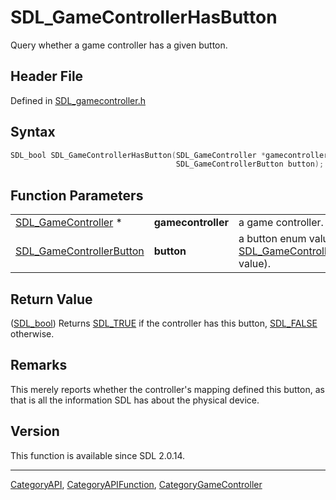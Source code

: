 # SDL_GameControllerHasButton

Query whether a game controller has a given button.

## Header File

Defined in [SDL_gamecontroller.h](https://github.com/libsdl-org/SDL/blob/SDL2/include/SDL_gamecontroller.h)

## Syntax

```c
SDL_bool SDL_GameControllerHasButton(SDL_GameController *gamecontroller,
                                     SDL_GameControllerButton button);
```

## Function Parameters

|                                                      |                    |                                                                                      |
| ---------------------------------------------------- | ------------------ | ------------------------------------------------------------------------------------ |
| [SDL_GameController](SDL_GameController) *           | **gamecontroller** | a game controller.                                                                   |
| [SDL_GameControllerButton](SDL_GameControllerButton) | **button**         | a button enum value (an [SDL_GameControllerButton](SDL_GameControllerButton) value). |

## Return Value

([SDL_bool](SDL_bool)) Returns [SDL_TRUE](SDL_TRUE) if the controller has
this button, [SDL_FALSE](SDL_FALSE) otherwise.

## Remarks

This merely reports whether the controller's mapping defined this button,
as that is all the information SDL has about the physical device.

## Version

This function is available since SDL 2.0.14.

----
[CategoryAPI](CategoryAPI), [CategoryAPIFunction](CategoryAPIFunction), [CategoryGameController](CategoryGameController)

